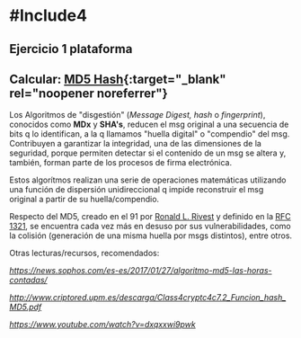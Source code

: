 # #Include4
## Ejercicio 1 plataforma

## Calcular: [**MD5 Hash**](https://rafadelg.github.io/include4/ex01_md5/){:target="_blank" rel="noopener noreferrer"}

Los Algoritmos de "disgestión" (*Message Digest, hash* o *fingerprint*), conocidos como **MDx** y **SHA's**, reducen el msg original a una secuencia de bits q lo identifican, a la q llamamos "huella digital" o "compendio" del msg. Contribuyen a garantizar la integridad, una de las dimensiones de la seguridad, porque permiten detectar si el contenido de un msg se altera y, también, forman parte de los procesos de firma electrónica.

Estos algorítmos realizan una serie de operaciones matemáticas utilizando una función de dispersión unidireccional q impide reconstruir el msg original a partir de su huella/compendio.

Respecto del MD5, creado en el 91 por [Ronald L. Rivest](https://amturing.acm.org/award_winners/rivest_1403005.cfm) y definido en la [RFC 1321](https://tools.ietf.org/html/rfc1321), se encuentra cada vez más en desuso por sus vulnerabilidades, como la colisión (generación de una misma huella por msgs distintos), entre otros.

Otras lecturas/recursos, recomendados:

*<https://news.sophos.com/es-es/2017/01/27/algoritmo-md5-las-horas-contadas/>*

*<http://www.criptored.upm.es/descarga/Class4cryptc4c7.2_Funcion_hash_MD5.pdf>*

*<https://www.youtube.com/watch?v=dxqxxwi9pwk>*